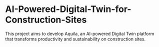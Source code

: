 # AI-Powered-Digital-Twin-for-Construction-Sites
This project aims to develop Aquila, an AI-powered Digital Twin platform that transforms productivity and sustainability on construction sites. 
